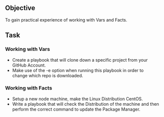 ## Objective
To gain practical experience of working with Vars and Facts.

## Task
### Working with Vars
- Create a playbook that will clone down a specific project from your GitHub Account.
- Make use of the -e option when running this playbook in order to change which repo is downloaded.
### Working with Facts
- Setup a new node machine, make the Linux Distribution CentOS.
- Write a playbook that will check the Distribution of the machine and then perform the correct command to update the Package Manager.